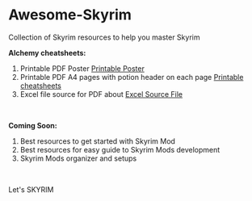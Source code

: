 # Awesome-Skyrim
Collection of Skyrim resources to help you master Skyrim

**Alchemy cheatsheets:**
1. Printable PDF Poster [Printable Poster](../blob/master/../../Awesome-Skyrim/AlchemyDocs/Skyrim%20Alchemy%20Poster.pdf)
2. Printable PDF A4 pages with potion header on each page [Printable cheatsheets](../blob/master/../../Awesome-Skyrim/AlchemyDocs/Skyrim%20Alchemy%20Printout.pdf)
3. Excel file source for PDF about [Excel Source File](../blob/master/../../Awesome-Skyrim/AlchemyDocs/Skyrim%20Alchemy.xlsx)
<BR/>


**Coming Soon:**
1. Best resources to get started with Skyrim Mod
2. Best resources for easy guide to Skyrim Mods development
3. Skyrim Mods organizer and setups
<BR/>


Let's SKYRIM